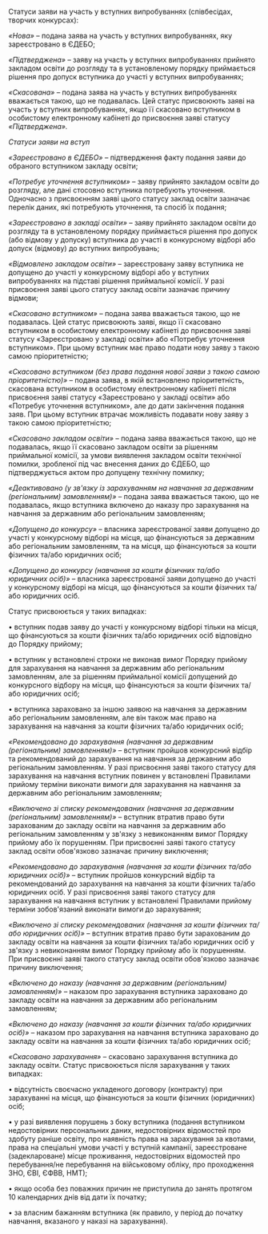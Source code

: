 Статуси заяви на участь у вступних випробуваннях \(співбесідах, творчих конкурсах\):

_«Нова»_ – подана заява на участь у вступних випробуваннях, яку зареєстровано в ЄДЕБО;

_«Підтверджена»_ – заяву на участь у вступних випробуваннях прийнято закладом освіти до розгляду та в установленому порядку приймається рішення про допуск вступника до участі у вступних випробуваннях;

_«Скасована»_ – подана заява на участь у вступних випробуваннях вважається такою, що не подавалась\. Цей статус присвоюють заяві на участь у вступних випробуваннях, якщо її скасовано вступником в особистому електронному кабінеті до присвоєння заяві статусу _«Підтверджена»\._

_Статуси заяви на вступ_

_«Зареєстровано в ЄДЕБО»_ – підтвердження факту подання заяви до обраного вступником закладу освіти;

_«Потребує уточнення вступником»_ – заяву прийнято закладом освіти до розгляду, але дані стосовно вступника потребують уточнення\. Одночасно з присвоєнням заяві цього статусу заклад освіти зазначає перелік даних, які потребують уточнення, та спосіб їх подання;

_«Зареєстровано в закладі освіти»_ – заяву прийнято закладом освіти до розгляду та в установленому порядку приймається рішення про допуск \(або відмову у допуску\) вступника до участі в конкурсному відборі або допуск \(відмову\) до вступних випробувань;

_«Відмовлено закладом освіти»_ – зареєстровану заяву вступника не допущено до участі у конкурсному відборі або у вступних випробуваннях на підставі рішення приймальної комісії\. У разі присвоєння заяві цього статусу заклад освіти зазначає причину відмови;

_«Скасовано вступником»_ – подана заява вважається такою, що не подавалась\. Цей статус присвоюють заяві, якщо її скасовано вступником в особистому електронному кабінеті до присвоєння заяві статусу «Зареєстровано у закладі освіти» або «Потребує уточнення вступником»\. При цьому вступник має право подати нову заяву з такою самою пріоритетністю;

_«Скасовано вступником \(без права подання нової заяви з такою самою пріоритетністю\)»_ – подана заява, в якій встановлено пріоритетність, скасована вступником в особистому електронному кабінеті після присвоєння заяві статусу «Зареєстровано у закладі освіти» або «Потребує уточнення вступником», але до дати закінчення подання заяв\. При цьому вступник втрачає можливість подавати нову заяву з такою самою пріоритетністю;

_«Скасовано закладом освіти»_ – подана заява вважається такою, що не подавалась, якщо її скасовано закладом освіти за рішенням приймальної комісії, за умови виявлення закладом освіти технічної помилки, зробленої під час внесення даних до ЄДЕБО, що підтверджується актом про допущену технічну помилку;

_«Деактивовано \(у зв'язку із зарахуванням на навчання за державним \(регіональним\) замовленням\)»_ – подана заява вважається такою, що не подавалась, якщо вступника включено до наказу про зарахування на навчання за державним або регіональним замовленням;

_«Допущено до конкурсу»_ – власника зареєстрованої заяви допущено до участі у конкурсному відборі на місця, що фінансуються за державним або регіональним замовленням, та на місця, що фінансуються за кошти фізичних та/або юридичних осіб;

_«Допущено до конкурсу \(навчання за кошти фізичних та/або юридичних осіб\)»_ – власника зареєстрованої заяви допущено до участі у конкурсному відборі на місця, що фінансуються за кошти фізичних та/або юридичних осіб\.

Статус присвоюється у таких випадках:

• вступник подав заяву до участі у конкурсному відборі тільки на місця, що фінансуються за кошти фізичних та/або юридичних осіб відповідно до Порядку прийому;

• вступник у встановлені строки не виконав вимог Порядку прийому для зарахування на навчання за державним або регіональним замовленням, але за рішенням приймальної комісії допущений до конкурсного відбору на місця, що фінансуються за кошти фізичних та/або юридичних осіб;

• вступника зараховано за іншою заявою на навчання за державним або регіональним замовленням, але він також має право на зарахування на навчання за кошти фізичних та/або юридичних осіб;

_«Рекомендовано до зарахування \(навчання за державним \(регіональним\) замовленням\)»_ – вступник пройшов конкурсний відбір та рекомендований до зарахування на навчання за державним або регіональним замовленням\. У разі присвоєння заяві такого статусу для зарахування на навчання вступник повинен у встановлені Правилами прийому терміни виконати вимоги для зарахування на навчання за державним або регіональним замовленням;

_«Виключено зі списку рекомендованих \(навчання за державним \(регіональним\) замовленням\)»_ – вступник втратив право бути зарахованим до закладу освіти на навчання за державним або регіональним замовленням у зв'язку з невиконанням вимог Порядку прийому або їх порушенням\. При присвоєнні заяві такого статусу заклад освіти обов'язково зазначає причину виключення;

_«Рекомендовано до зарахування \(навчання за кошти фізичних та/або юридичних осіб\)»_ – вступник пройшов конкурсний відбір та рекомендований до зарахування на навчання за кошти фізичних та/або юридичних осіб\. У разі присвоєння заяві такого статусу для зарахування на навчання вступник у встановлені Правилами прийому терміни зобов'язаний виконати вимоги до зарахування;

_«Виключено зі списку рекомендованих \(навчання за кошти фізичних та/або юридичних осіб\)»_ – вступник втратив право бути зарахованим до закладу освіти на навчання за кошти фізичних та/або юридичних осіб у зв'язку з невиконанням вимог Порядку прийому або їх порушенням\. При присвоєнні заяві такого статусу заклад освіти обов'язково зазначає причину виключення;

_«Включено до наказу \(навчання за державним \(регіональним\) замовленням\)»_ – наказом про зарахування вступника зараховано до закладу освіти на навчання за державним або регіональним замовленням;

_«Включено до наказу \(навчання за кошти фізичних та/або юридичних осіб\)»_ – наказом про зарахування на навчання вступника зараховано до закладу освіти на навчання за кошти фізичних та/або юридичних осіб;

_«Скасовано зарахування»_ – скасовано зарахування вступника до закладу освіти\. Статус присвоюється після зарахування у таких випадках:

• відсутність своєчасно укладеного договору \(контракту\) при зарахуванні на місця, що фінансуються за кошти фізичних \(юридичних\) осіб;

• у разі виявлення порушень з боку вступника \(подання вступником недостовірних персональних даних, недостовірних відомостей про здобуту раніше освіту, про наявність права на зарахування за квотами, права на спеціальні умови участі у вступній кампанії, зареєстроване \(задеклароване\) місце проживання, недостовірних відомостей про перебування/не перебування на військовому обліку, про проходження ЗНО, ЄВІ, ЄФВВ, НМТ\);

• якщо особа без поважних причин не приступила до занять протягом 10 календарних днів від дати їх початку;

• за власним бажанням вступника \(як правило, у період до початку навчання, вказаного у наказі на зарахування\)\.
